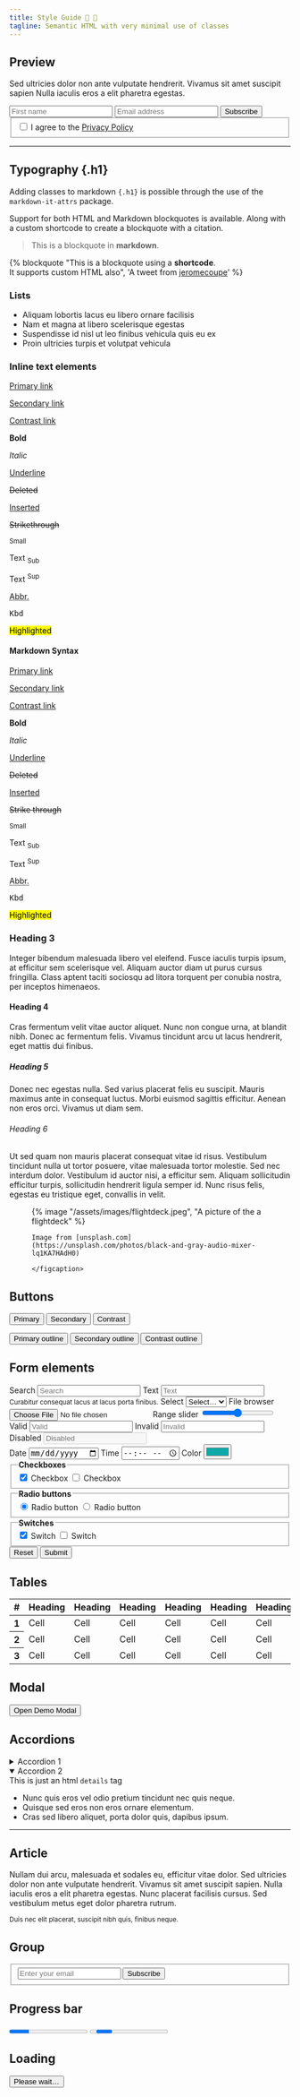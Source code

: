 ```yaml
---
title: Style Guide 💅 🎨
tagline: Semantic HTML with very minimal use of classes
---
```

<!-- Preview -->
<section id="preview">

  ## Preview

  Sed ultricies dolor non ante vulputate hendrerit. Vivamus sit amet suscipit sapien Nulla iaculis eros a elit pharetra egestas.

  <form>
    <div>
      <input
        type="text"
        name="firstname"
        placeholder="First name"
        aria-label="First name"
        required/>
      <input
        type="email"
        name="email"
        placeholder="Email address"
        aria-label="Email address"
        autocomplete="email"
        required/>
      <button type="submit">Subscribe</button>
    </div>
    <fieldset>
      <label for="terms">
        <input type="checkbox" role="switch" id="terms" name="terms"/>
        I agree to the
        <a href="#" onclick="event.preventDefault()">Privacy Policy</a>
      </label>
    </fieldset>
  </form>
</section>
<!-- ./ Preview -->

<hr>

<!-- Typography-->
<section id="typography">

  ## Typography {.h1}

  Adding classes to markdown `{.h1}` is possible through the use of the `markdown-it-attrs` package.


  <!-- Blockquote-->
  Support for both HTML and Markdown blockquotes is available. Along with a custom shortcode to create a blockquote with a citation.

  > This is a blockquote in **markdown**.

  {% blockquote "This is a blockquote using a <strong>shortcode</strong>.<br> It supports custom HTML also", 'A tweet from <a href="https://twitter.com/jeromecoupe/status/1419726998881062915">jeromecoupe</a>' %}


  <!-- Lists-->
  ### Lists

  - Aliquam lobortis lacus eu libero ornare facilisis
  - Nam et magna at libero scelerisque egestas
  - Suspendisse id nisl ut leo finibus vehicula quis eu ex
  - Proin ultricies turpis et volutpat vehicula

  <!-- Inline text elements-->
  ### Inline text elements

  <div class="grid --autofit">
    <p><a href="#" onclick="event.preventDefault()">Primary link</a></p>
    <p>
      <a href="#" class="secondary" onclick="event.preventDefault()">Secondary link</a>
    </p>
    <p>
      <a href="#" class="contrast" onclick="event.preventDefault()">Contrast link</a>
    </p>
  </div>
  <div class="grid --autofit">
    <p><strong>Bold</strong></p>
    <p><em>Italic</em></p>
    <p><u>Underline</u></p>
  </div>
  <div class="grid --autofit">
    <p><del>Deleted</del></p>
    <p><ins>Inserted</ins></p>
    <p><s>Strikethrough</s></p>
  </div>
  <div class="grid --autofit">
    <p><small>Small </small></p>
    <p>Text <sub>Sub</sub></p>
    <p>Text <sup>Sup</sup></p>
  </div>
  <div class="grid --autofit">
    <p>
      <abbr title="Abbreviation" data-tooltip="Abbreviation">Abbr.</abbr>
    </p>
    <p><kbd>Kbd</kbd></p>
    <p><mark>Highlighted</mark></p>
  </div>

#### Markdown Syntax

<div class="grid --autofit">

   [Primary link](#)

  <p>
    <a href="#" class="secondary" onclick="event.preventDefault()">Secondary link</a>
  </p>
  <p>
    <a href="#" class="contrast" onclick="event.preventDefault()">Contrast link</a>
  </p>


</div>
<div class="grid --autofit">

   **Bold**

   _Italic_

<p><u>Underline</u></p>


</div>

<div class="grid --autofit">
<p><del>Deleted</del></p>
<p><ins>Inserted</ins></p>

   ~~Strike through~~
</div>
<div class="grid --autofit">
<p><small>Small</small></p>
<p>Text <sub>Sub</sub></p>
<p>Text <sup>Sup</sup></p>
</div>
<div class="grid --autofit">
<p><abbr title="Abbreviation" data-tooltip="Abbreviation">Abbr.</abbr></p>

<p><kbd>Kbd</kbd></p>

<p><mark>Highlighted</mark></p>
</div>

  <!-- Headings-->
  ### Heading 3

  Integer bibendum malesuada libero vel eleifend. Fusce iaculis turpis ipsum, at efficitur
    sem scelerisque vel. Aliquam auctor diam ut purus cursus fringilla. Class aptent taciti
    sociosqu ad litora torquent per conubia nostra, per inceptos himenaeos.

  #### Heading 4

  Cras fermentum velit vitae auctor aliquet. Nunc non congue urna, at blandit nibh. Donec ac
    fermentum felis. Vivamus tincidunt arcu ut lacus hendrerit, eget mattis dui finibus.

  ##### Heading 5

  Donec nec egestas nulla. Sed varius placerat felis eu suscipit. Mauris maximus ante in
    consequat luctus. Morbi euismod sagittis efficitur. Aenean non eros orci. Vivamus ut diam
    sem.

  ###### Heading 6

  Ut sed quam non mauris placerat consequat vitae id risus. Vestibulum tincidunt nulla ut
    tortor posuere, vitae malesuada tortor molestie. Sed nec interdum dolor. Vestibulum id
    auctor nisi, a efficitur sem. Aliquam sollicitudin efficitur turpis, sollicitudin
    hendrerit ligula semper id. Nunc risus felis, egestas eu tristique eget, convallis in
    velit.

  <!-- Medias-->
  <figure>
    {% image "/assets/images/flightdeck.jpeg",
    "A picture of the a flightdeck" %}
    <figcaption>

    Image from [unsplash.com](https://unsplash.com/photos/black-and-gray-audio-mixer-lq1KA7HAdH0)

    </figcaption>
  </figure>
</section>
<!-- ./ Typography-->

<!-- Buttons-->
<section id="buttons">

  ## Buttons

  <p class="grid --autofit">
    <button>Primary</button>
    <button class="secondary">Secondary</button>
    <button class="contrast">Contrast</button>
  </p>

  <p class="grid --autofit">
    <button class="outline">Primary outline</button>
    <button class="outline secondary">Secondary outline</button>
    <button class="outline contrast">Contrast outline</button>
  </p>
</section>
<!-- ./ Buttons -->

<!-- Form elements-->
<section id="form">
  <form>
    <h2>Form elements</h2>
    <!-- Search -->
    <label for="search">Search</label>
    <input type="search" id="search" name="search" placeholder="Search"/>
    <!-- Text -->
    <label for="text">Text</label>
    <input type="text" id="text" name="text" placeholder="Text"/>
    <small>Curabitur consequat lacus at lacus porta finibus.</small>
    <!-- Select -->
    <label for="select">Select</label>
    <select id="select" name="select" required>
      <option value="" selected>Select…</option>
      <option>…</option>
    </select>
    <!-- File browser -->
    <label for="file">File browser
      <input type="file" id="file" name="file"/>
    </label>
    <!-- Range slider control -->
    <label for="range">Range slider
      <input type="range" min="0" max="100" value="50" id="range" name="range"/>
    </label>
    <!-- States -->
    <div class="grid --autofit">
      <label for="valid">
        Valid
        <input type="text" id="valid" name="valid" placeholder="Valid" aria-invalid="false"/>
      </label>
      <label for="invalid">
        Invalid
        <input
        type="text"
        id="invalid"
        name="invalid"
        placeholder="Invalid"
        aria-invalid="true"/>
      </label>
      <label for="disabled">
        Disabled
        <input type="text" id="disabled" name="disabled" placeholder="Disabled" disabled/>
      </label>
    </div>
    <div class="grid --autofit">
      <!-- Date-->
      <label for="date">
        Date
      <input type="date" id="date" name="date"/>
      </label>
      <!-- Time-->
      <label for="time">
        Time
        <input type="time" id="time" name="time"/>
      </label>
      <!-- Color-->
      <label for="color">
        Color
        <input type="color" id="color" name="color" value="#0eaaaa"/>
      </label>
    </div>
    <div class="grid --autofit">
      <!-- Checkboxes -->
      <fieldset>
        <legend>
          <strong>Checkboxes</strong>
        </legend>
        <label for="checkbox-1">
          <input type="checkbox" id="checkbox-1" name="checkbox-1" checked/>
          Checkbox
        </label>
        <label for="checkbox-2">
          <input type="checkbox" id="checkbox-2" name="checkbox-2"/>
          Checkbox
        </label>
      </fieldset>
      <!-- Radio buttons -->
      <fieldset>
        <legend>
          <strong>Radio buttons</strong>
        </legend>
        <label for="radio-1">
          <input type="radio" id="radio-1" name="radio" value="radio-1" checked/>
          Radio button
        </label>
        <label for="radio-2">
          <input type="radio" id="radio-2" name="radio" value="radio-2"/>
          Radio button
        </label>
      </fieldset>
      <!-- Switch -->
      <fieldset>
        <legend>
          <strong>Switches</strong>
        </legend>
        <label for="switch-1">
          <input type="checkbox" id="switch-1" name="switch-1" role="switch" checked/>
          Switch
        </label>
        <label for="switch-2">
          <input type="checkbox" id="switch-2" name="switch-2" role="switch"/>
          Switch
        </label>
      </fieldset>
    </div>
    <!-- Buttons -->
    <input type="reset" value="Reset" onclick="event.preventDefault()"/>
    <input type="submit" value="Submit" onclick="event.preventDefault()"/>
  </form>
</section>
<!-- ./ Form elements-->

<!-- Tables -->
<section id="tables">

   ## Tables

  <div class="overflow-auto">
    <table class="striped">
      <thead>
        <tr>
          <th scope="col">#</th>
          <th scope="col">Heading</th>
          <th scope="col">Heading</th>
          <th scope="col">Heading</th>
          <th scope="col">Heading</th>
          <th scope="col">Heading</th>
          <th scope="col">Heading</th>
          <th scope="col">Heading</th>
        </tr>
      </thead>
      <tbody>
        <tr>
          <th scope="row">1</th>
          <td>Cell</td>
          <td>Cell</td>
          <td>Cell</td>
          <td>Cell</td>
          <td>Cell</td>
          <td>Cell</td>
          <td>Cell</td>
        </tr>
        <tr>
          <th scope="row">2</th>
          <td>Cell</td>
          <td>Cell</td>
          <td>Cell</td>
          <td>Cell</td>
          <td>Cell</td>
          <td>Cell</td>
          <td>Cell</td>
        </tr>
        <tr>
          <th scope="row">3</th>
          <td>Cell</td>
          <td>Cell</td>
          <td>Cell</td>
          <td>Cell</td>
          <td>Cell</td>
          <td>Cell</td>
          <td>Cell</td>
        </tr>
      </tbody>
    </table>
  </div>
</section>
<!-- ./ Tables -->

<!-- Modal example with AlpineJS -->

<modal x-data="{ dialogOpen: false }">
  <dialog x-bind:open="dialogOpen" @close="dialogOpen = false" @keydown.window.escape="dialogOpen = false">
    <article>
      <header>
        <button aria-label="Close" rel="prev" @click="dialogOpen = false"></button>
        <h3>Confirm your action!</h3>
      </header>
      <p>
        This modal uses at custom HTML tag <code>modal</code> Cras sit amet maximus risus. Pellentesque sodales odio sit amet augue finibuspellentesque. Nullam finibus risus non semper euismod.
      </p>
      <footer>
        <button role="button" class="secondary" @click="dialogOpen = false">Cancel</button>
        <button autofocus @click="dialogOpen = false">Confirm</button>
      </footer>
    </article>
  </dialog>
  <!-- ./ Modal example -->
  <!-- Modal Button -->
  <section id="modal">
    <h2>Modal</h2>
    <button class="contrast" @click="dialogOpen = !dialogOpen">Open Demo Modal</button>
  </section>
  <!-- ./ Modal Button -->
</modal>

<!-- Accordions -->
<section id="accordions">

  ## Accordions

  <details>
    <summary>Accordion 1</summary>
    <p>
    Lorem ipsum dolor sit amet, consectetur adipiscing elit. Pellentesque urna diam,
    tincidunt nec porta sed, auctor id velit. Etiam venenatis nisl ut orci consequat, vitae
    tempus quam commodo. Nulla non mauris ipsum. Aliquam eu posuere orci. Nulla convallis
    lectus rutrum quam hendrerit, in facilisis elit sollicitudin. Mauris pulvinar pulvinar
    mi, dictum tristique elit auctor quis. Maecenas ac ipsum ultrices, porta turpis sit
    amet, congue turpis.
    </p>
  </details>
  <details open>
    <summary>Accordion 2</summary>
      This is just an html <code>details</code> tag
    <ul>
      <li>Nunc quis eros vel odio pretium tincidunt nec quis neque.</li>
      <li>Quisque sed eros non eros ornare elementum.</li>
      <li>Cras sed libero aliquet, porta dolor quis, dapibus ipsum.</li>
    </ul>
  </details>
</section>
<!-- ./ Accordions -->

<hr>
<!-- Article-->
<article id="article"  >

  ## Article

  Nullam dui arcu, malesuada et sodales eu, efficitur vitae dolor. Sed ultricies dolor non
    ante vulputate hendrerit. Vivamus sit amet suscipit sapien. Nulla iaculis eros a elit
    pharetra egestas. Nunc placerat facilisis cursus. Sed vestibulum metus eget dolor pharetra
    rutrum.

  <footer>
    <small>Duis nec elit placerat, suscipit nibh quis, finibus neque.</small>
  </footer>
</article>
<!-- ./ Article-->

<!-- Group -->
<section id="group">

  ## Group

  <form>
    <fieldset role="group">
      <input name="email" type="email" placeholder="Enter your email" autocomplete="email"/>
      <input type="submit" value="Subscribe"/>
    </fieldset>
  </form>
</section>
<!-- ./ Group -->

<!-- Progress -->
<section id="progress">

  ## Progress bar

  <progress id="progress-1" value="25" max="100" ></progress>
  <progress id="progress-2"></progress>
</section>
<!-- ./ Progress -->

<!-- Loading -->
<section id="loading">

  ## Loading

  <article aria-busy="true"></article>
  <button aria-busy="true">Please wait…</button>
</section>
<!-- ./ Loading -->

